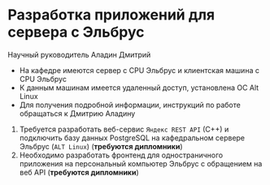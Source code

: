 # Разработка приложений для сервера с Эльбрус

Научный руководитель Аладин Дмитрий

- На кафедре имеются сервер с CPU Эльбрус и клиентская машина с CPU Эльбрус
- К данным машинам имеется удаленный доступ, установлена ОС Alt Linux
- Для получения подробной информации, инструкций по работе обращаться к Дмитрию Аладину

1. Требуется разработать веб-сервис `Яндекс REST API` (C++) и подключить базу данных PostgreSQL на кафедральном сервере Эльбрус (`ALT Linux`)  (**требуются дипломники**)
2. Необходимо разработать фронтенд для одностраничного приложения на персональный компьютер Эльбрус с обращением на веб API  (**требуются дипломники**)

